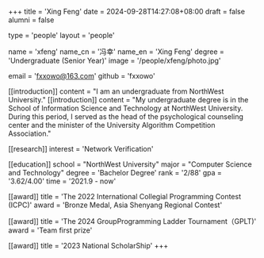 +++
title = 'Xing Feng'
date = 2024-09-28T14:27:08+08:00
draft = false
alumni = false

type = 'people'
layout = 'people'

name = 'xfeng'
name_cn = '冯幸'
name_en = 'Xing Feng'
degree = 'Undergraduate (Senior Year)'
image = '/people/xfeng/photo.jpg'

email = 'fxxowo@163.com'
github = 'fxxowo'

[[introduction]]
  content = "I am an undergraduate from NorthWest University."
[[introduction]]
  content = "My undergraduate degree is in the School of Information Science and Technology at NorthWest University. During this period, I served as the head of the psychological counseling center and the minister of the University Algorithm Competition Association." 

[[research]]
  interest = 'Network Verification' 

[[education]]
  school = "NorthWest University"
  major = "Computer Science and Technology"
  degree = 'Bachelor Degree'
  rank = '2/88'
  gpa = '3.62/4.00'
  time = '2021.9 - now' 

[[award]]
  title = 'The 2022 International Collegial Programming Contest (ICPC)'
  award = 'Bronze Medal, Asia Shenyang Regional Contest' 

[[award]]
  title = 'The 2024 GroupProgramming Ladder Tournament（GPLT)'
  award = 'Team first prize'

[[award]]
  title = '2023 National ScholarShip'
+++










